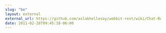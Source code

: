 ```yaml
---
slug: "be"
layout: external
external_url: https://github.com/aslakhellesoy/webbit-rest/wiki/Chat-Room-Example
date: 2011-02-28T09:45:18-06:00
---
```

